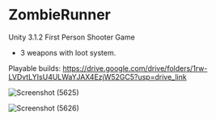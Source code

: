 # ZombieRunner
Unity 3.1.2 First Person Shooter Game <br>
- 3 weapons with loot system. <br>

Playable builds: https://drive.google.com/drive/folders/1rw-LVDvtLYIsU4ULWaYJAX4EzjW52GC5?usp=drive_link

![Screenshot (5625)](https://github.com/LuisPlasencia/ZombieRunner/assets/60783486/015a4c70-0b41-499d-91a7-ea42d213d799)


![Screenshot (5626)](https://github.com/LuisPlasencia/ZombieRunner/assets/60783486/afd4ca0f-bdf6-41bd-b15f-5c82307b06f0)
